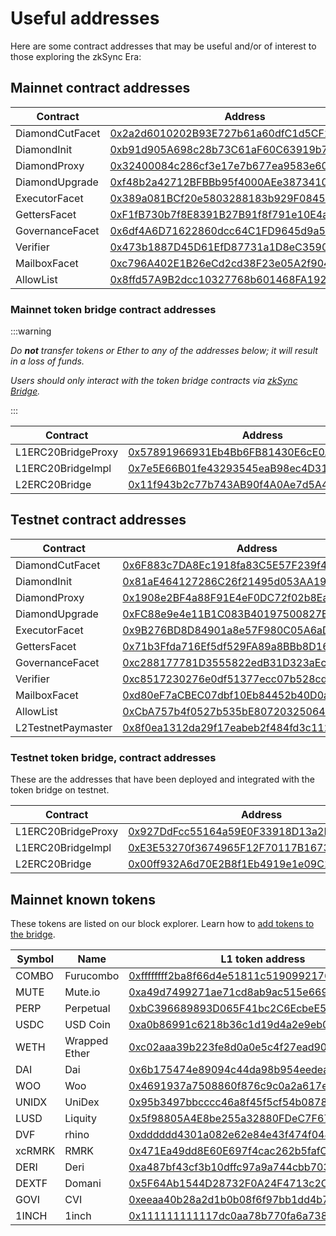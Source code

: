 # Useful addresses

Here are some contract addresses that may be useful and/or of interest to those exploring the zkSync Era:

## Mainnet contract addresses


|      Contract                 | Address                                                            | 
| ----------------------------- | -------------------------------------------------------------------|
| DiamondCutFacet               | [0x2a2d6010202B93E727b61a60dfC1d5CF2707c1CE](https://etherscan.io/address/0x2a2d6010202B93E727b61a60dfC1d5CF2707c1CE#code)| 
| DiamondInit                   | [0xb91d905A698c28b73C61aF60C63919b754FCF4DE](https://etherscan.io/address/0xb91d905A698c28b73C61aF60C63919b754FCF4DE#code)|
| DiamondProxy                  | [0x32400084c286cf3e17e7b677ea9583e60a000324](https://etherscan.io/address/0x32400084c286cf3e17e7b677ea9583e60a000324#code)|
| DiamondUpgrade                | [0xf48b2a42712BFBBb95f4000AEe3873410DC0546F](https://etherscan.io/address/0xf48b2a42712BFBBb95f4000AEe3873410DC0546F#code)|
| ExecutorFacet                 | [0x389a081BCf20e5803288183b929F08458F1d863D](https://etherscan.io/address/0x389a081BCf20e5803288183b929F08458F1d863D#code)|
| GettersFacet                  | [0xF1fB730b7f8E8391B27B91f8f791e10E4a53CEcc](https://etherscan.io/address/0xF1fB730b7f8E8391B27B91f8f791e10E4a53CEcc#code)|
| GovernanceFacet               | [0x6df4A6D71622860dcc64C1FD9645d9a5BE96f088](https://etherscan.io/address/0x6df4A6D71622860dcc64C1FD9645d9a5BE96f088#code)|
| Verifier                      | [0x473b1887D45D61EfD87731a1D8eC3590b93c565d](https://etherscan.io/address/0x473b1887D45D61EfD87731a1D8eC3590b93c565d#code)|
| MailboxFacet                  | [0xc796A402E1B26eCd2cd38F23e05A2f904504ec89](https://etherscan.io/address/0xc796A402E1B26eCd2cd38F23e05A2f904504ec89#code)|
| AllowList                     | [0x8ffd57A9B2dcc10327768b601468FA192adC5C86](https://etherscan.io/address/0x8ffd57A9B2dcc10327768b601468FA192adC5C86#code)|


### Mainnet token bridge contract addresses

:::warning

_Do **not** transfer tokens or Ether to any of the addresses below; it will result in a loss of funds._

_Users should only interact with the token bridge contracts via [zkSync Bridge](https://bridge.zksync.io/)._ 


:::

|      Contract                 | Address                                                                                                                   | 
| ----------------------------- | --------------------------------------------------------------------------------------------------------------------------|
| L1ERC20BridgeProxy            | [0x57891966931Eb4Bb6FB81430E6cE0A03AAbDe063](https://etherscan.io/address/0x57891966931Eb4Bb6FB81430E6cE0A03AAbDe063#code)|
| L1ERC20BridgeImpl             | [0x7e5E66B01fe43293545eaB98ec4D31784A5Efa84](https://etherscan.io/address/0x7e5E66B01fe43293545eaB98ec4D31784A5Efa84#code)|
| L2ERC20Bridge                 | [0x11f943b2c77b743AB90f4A0Ae7d5A4e7FCA3E102](https://explorer.zksync.io/address/0x11f943b2c77b743AB90f4A0Ae7d5A4e7FCA3E102)|



## Testnet contract addresses


|      Contract                 | Address                                                                                                                          | 
| ----------------------------- | ---------------------------------------------------------------------------------------------------------------------------------|
| DiamondCutFacet               | [0x6F883c7DA8Ec1918fa83C5E57F239f47f03b135d](https://goerli.etherscan.io/address/0x6F883c7DA8Ec1918fa83C5E57F239f47f03b135d#code)| 
| DiamondInit                   | [0x81aE464127286C26f21495d053AA19Eec708055F](https://goerli.etherscan.io/address/0x81aE464127286C26f21495d053AA19Eec708055F#code)|
| DiamondProxy                  | [0x1908e2BF4a88F91E4eF0DC72f02b8Ea36BEa2319](https://goerli.etherscan.io/address/0x1908e2BF4a88F91E4eF0DC72f02b8Ea36BEa2319#code)|
| DiamondUpgrade                | [0xFC88e9e4e11B1C083B40197500827E1894d55a83](https://goerli.etherscan.io/address/0xFC88e9e4e11B1C083B40197500827E1894d55a83#code)|
| ExecutorFacet                 | [0x9B276BD8D84901a8e57F980C05A6aD7Fee5c241d](https://goerli.etherscan.io/address/0x9B276BD8D84901a8e57F980C05A6aD7Fee5c241d#code)|
| GettersFacet                  | [0x71b3Ffda716Ef5df529FA89a8BBb8D16676fD47f](https://goerli.etherscan.io/address/0x71b3Ffda716Ef5df529FA89a8BBb8D16676fD47f#code)|
| GovernanceFacet               | [0xc288177781D3555822edB31D323aEcB6cFD849c7](https://goerli.etherscan.io/address/0xc288177781D3555822edB31D323aEcB6cFD849c7#code)|
| Verifier                      | [0xc8517230276e0df51377ecc07b528cd3ee083132](https://goerli.etherscan.io/address/0xc8517230276e0df51377ecc07b528cd3ee083132#code)|
| MailboxFacet                  | [0xd80eF7aCBEC07dbf10Eb84452b40D0a8882ADfB5](https://goerli.etherscan.io/address/0xd80eF7aCBEC07dbf10Eb84452b40D0a8882ADfB5#code)|
| AllowList                   | [0xCbA757b4f0527b535bE80720325064058FC4A306](https://goerli.etherscan.io/address/0xCbA757b4f0527b535bE80720325064058FC4A306#code)|
| L2TestnetPaymaster            | [0x8f0ea1312da29f17eabeb2f484fd3c112cccdd63](https://goerli.explorer.zksync.io/address/0x8f0ea1312da29f17eabeb2f484fd3c112cccdd63#contract)|

### Testnet token bridge, contract addresses

These are the addresses that have been deployed and integrated with the token bridge on testnet.

|      Contract                 | Address                                                                                                                          | 
| ----------------------------- | -----------------------------------------------------------------------------------------------------------------------------------|
| L1ERC20BridgeProxy            | [0x927DdFcc55164a59E0F33918D13a2D559bC10ce7](https://goerli.etherscan.io/address/0x927DdFcc55164a59E0F33918D13a2D559bC10ce7#code)  |
| L1ERC20BridgeImpl             | [0xE3E53270f3674965F12F70117B16736232604e12](https://goerli.etherscan.io/address/0xE3E53270f3674965F12F70117B16736232604e12#code)  |
| L2ERC20Bridge                 | [0x00ff932A6d70E2B8f1Eb4919e1e09C1923E7e57b](https://goerli.explorer.zksync.io/address/0x00ff932A6d70E2B8f1Eb4919e1e09C1923E7e57b) |




## Mainnet known tokens

These tokens are listed on our block explorer. Learn how to [add tokens to the bridge](../../reference/concepts/bridging/bridging-asset.md#add-tokens-to-the-bridge).

|    Symbol                     | Name          | L1 token address                          | L2 token address                         |
| ----------------------------- | ------------- | ------------------------------------------| ------------------------------------------
| COMBO                         | Furucombo     | [0xffffffff2ba8f66d4e51811c5190992176930278](https://etherscan.io/address/0xffffffff2ba8f66d4e51811c5190992176930278)|[0xc2B13Bb90E33F1E191b8aA8F44Ce11534D5698E3](https://explorer.zksync.io/address/0xc2B13Bb90E33F1E191b8aA8F44Ce11534D5698E3#contract)|
| MUTE                          | Mute.io       | [0xa49d7499271ae71cd8ab9ac515e6694c755d400c](https://etherscan.io/address/0xa49d7499271ae71cd8ab9ac515e6694c755d400c)|[0x0e97C7a0F8B2C9885C8ac9fC6136e829CbC21d42](https://explorer.zksync.io/address/0x0e97C7a0F8B2C9885C8ac9fC6136e829CbC21d42)|
| PERP                          | Perpetual     |  [0xbC396689893D065F41bc2C6EcbeE5e0085233447](https://etherscan.io/address/0xbC396689893D065F41bc2C6EcbeE5e0085233447)|[0x42c1c56be243c250AB24D2ecdcC77F9cCAa59601](https://explorer.zksync.io/address/0x42c1c56be243c250AB24D2ecdcC77F9cCAa59601#contract)|
| USDC                          | USD Coin      | [0xa0b86991c6218b36c1d19d4a2e9eb0ce3606eb48](https://etherscan.io/address/0xa0b86991c6218b36c1d19d4a2e9eb0ce3606eb48)|[0x3355df6D4c9C3035724Fd0e3914dE96A5a83aaf4](https://explorer.zksync.io/address/0x3355df6D4c9C3035724Fd0e3914dE96A5a83aaf4#contract)|
| WETH                         | Wrapped Ether  | [0xc02aaa39b223fe8d0a0e5c4f27ead9083c756cc2](https://etherscan.io/address/0xc02aaa39b223fe8d0a0e5c4f27ead9083c756cc2)|[0x5aea5775959fbc2557cc8789bc1bf90a239d9a91](https://explorer.zksync.io/address/0x5aea5775959fbc2557cc8789bc1bf90a239d9a91#contract)|
| DAI                          | Dai  | [0x6b175474e89094c44da98b954eedeac495271d0f](https://etherscan.io/address/0x6b175474e89094c44da98b954eedeac495271d0f)|[0x4BEf76b6b7f2823C6c1f4FcfEACD85C24548ad7e](https://explorer.zksync.io/address/0x4BEf76b6b7f2823C6c1f4FcfEACD85C24548ad7e#contract)|
| WOO                          | Woo       | [0x4691937a7508860f876c9c0a2a617e7d9e945d4b](https://etherscan.io/address/0x4691937a7508860f876c9c0a2a617e7d9e945d4b)|[0x9E22D758629761FC5708c171d06c2faBB60B5159](https://explorer.zksync.io/address/0x9E22D758629761FC5708c171d06c2faBB60B5159#contract)|
| UNIDX                        | UniDex     |  [0x95b3497bbcccc46a8f45f5cf54b0878b39f8d96c](https://etherscan.io/address/0x95b3497bbcccc46a8f45f5cf54b0878b39f8d96c)|[0xeE1E88eb20bECDebE1e88f50C9f8b1d72478f2d0](https://explorer.zksync.io/address/0xeE1E88eb20bECDebE1e88f50C9f8b1d72478f2d0#contract)|
| LUSD                          | Liquity      | [0x5f98805A4E8be255a32880FDeC7F6728C6568bA0](https://etherscan.io/address/0x5f98805A4E8be255a32880FDeC7F6728C6568bA0)|[0x503234F203fC7Eb888EEC8513210612a43Cf6115](https://explorer.zksync.io/address/0x503234F203fC7Eb888EEC8513210612a43Cf6115#contract)|
| DVF                         | rhino  | [0xdddddd4301a082e62e84e43f474f044423921918](https://etherscan.io/address/0xdddddd4301a082e62e84e43f474f044423921918)|[0x5aea5775959fbc2557cc8789bc1bf90a239d9a91](https://explorer.zksync.io/address/0xBbD1bA24d589C319C86519646817F2F153c9B716#contract)|
| xcRMRK                          | RMRK  | [0x471Ea49dd8E60E697f4cac262b5fafCc307506e4](https://etherscan.io/address/0x471Ea49dd8E60E697f4cac262b5fafCc307506e4)|[0x6F1A89C16a49549508a2b6D2ac6F34523AA2A545](https://explorer.zksync.io/address/0x6F1A89C16a49549508a2b6D2ac6F34523AA2A545#contract)|
| DERI                          | Deri       | [0xa487bf43cf3b10dffc97a9a744cbb7036965d3b9](https://etherscan.io/address/0xa487bf43cf3b10dffc97a9a744cbb7036965d3b9)|[0x140D5bc5b62d6cB492B1A475127F50d531023803](https://explorer.zksync.io/address/0x140D5bc5b62d6cB492B1A475127F50d531023803#contract)|
| DEXTF                        | Domani     |  [0x5F64Ab1544D28732F0A24F4713c2C8ec0dA089f0](https://etherscan.io/address/0x5F64Ab1544D28732F0A24F4713c2C8ec0dA089f0)|[0x9929bCAC4417A21d7e6FC86F6Dae1Cc7f27A2e41](https://explorer.zksync.io/address/0x9929bCAC4417A21d7e6FC86F6Dae1Cc7f27A2e41#contract)|
| GOVI                          | CVI      | [0xeeaa40b28a2d1b0b08f6f97bb1dd4b75316c6107](https://etherscan.io/address/0xeeaa40b28a2d1b0b08f6f97bb1dd4b75316c6107)|[0xD63eF5e9C628c8a0E8984CDfb7444AEE44B09044](https://explorer.zksync.io/address/0xD63eF5e9C628c8a0E8984CDfb7444AEE44B09044#contract)|
| 1INCH                          | 1inch  | [0x111111111117dc0aa78b770fa6a738034120c302](https://etherscan.io/address/0x111111111117dc0aa78b770fa6a738034120c302)|[0x3f0B8B206A7FBdB3ecFc08c9407CA83F5aB1Ce59](https://explorer.zksync.io/address/0x3f0B8B206A7FBdB3ecFc08c9407CA83F5aB1Ce59#contract)|
